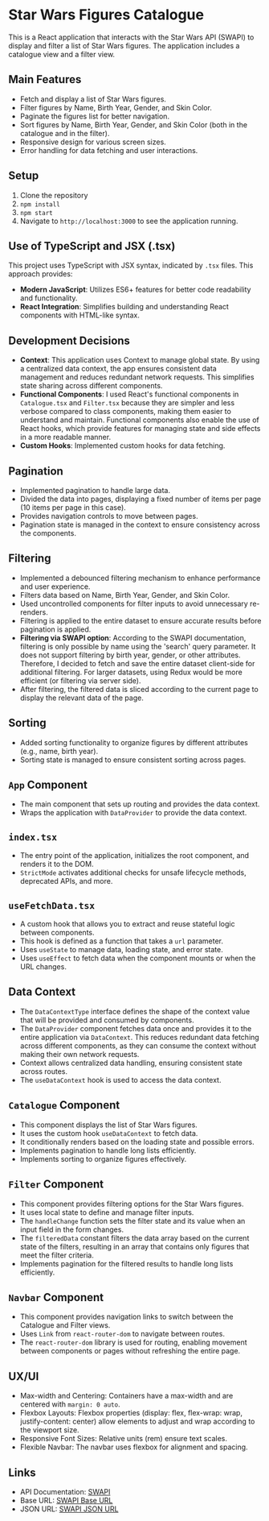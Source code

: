 # Star Wars Figures Catalogue

This is a React application that interacts with the Star Wars API (SWAPI) to display and filter a list of Star Wars figures. The application includes a catalogue view and a filter view.

## Main Features
- Fetch and display a list of Star Wars figures.
- Filter figures by Name, Birth Year, Gender, and Skin Color.
- Paginate the figures list for better navigation.
- Sort figures by Name, Birth Year, Gender, and Skin Color (both in the catalogue and in the filter).
- Responsive design for various screen sizes.
- Error handling for data fetching and user interactions.

## Setup
1. Clone the repository
2. `npm install`
3. `npm start`
4. Navigate to `http://localhost:3000` to see the application running.

## Use of TypeScript and JSX (.tsx)
This project uses TypeScript with JSX syntax, indicated by `.tsx` files. This approach provides:
- **Modern JavaScript**: Utilizes ES6+ features for better code readability and functionality.
- **React Integration**: Simplifies building and understanding React components with HTML-like syntax.

## Development Decisions
- **Context**: This application uses Context to manage global state. By using a centralized data context, the app ensures consistent data management and reduces redundant network requests. This simplifies state sharing across different components.
- **Functional Components**: I used React's functional components in `Catalogue.tsx` and `Filter.tsx` because they are simpler and less verbose compared to class components, making them easier to understand and maintain. Functional components also enable the use of React hooks, which provide features for managing state and side effects in a more readable manner.
- **Custom Hooks**: Implemented custom hooks for data fetching.

## Pagination
- Implemented pagination to handle large data.
- Divided the data into pages, displaying a fixed number of items per page (10 items per page in this case).
- Provides navigation controls to move between pages.
- Pagination state is managed in the context to ensure consistency across the components.

## Filtering
- Implemented a debounced filtering mechanism to enhance performance and user experience.
- Filters data based on Name, Birth Year, Gender, and Skin Color.
- Used uncontrolled components for filter inputs to avoid unnecessary re-renders.
- Filtering is applied to the entire dataset to ensure accurate results before pagination is applied.
- **Filtering via SWAPI option**: According to the SWAPI documentation, filtering is only possible by name using the 'search' query parameter. It does not support filtering by birth year, gender, or other attributes. Therefore, I decided to fetch and save the entire dataset client-side for additional filtering. For larger datasets, using Redux would be more efficient (or filtering via server side).
- After filtering, the filtered data is sliced according to the current page to display the relevant data of the page.

## Sorting
- Added sorting functionality to organize figures by different attributes (e.g., name, birth year).
- Sorting state is managed to ensure consistent sorting across pages.

## `App` Component
- The main component that sets up routing and provides the data context.
- Wraps the application with `DataProvider` to provide the data context.

## `index.tsx`
- The entry point of the application, initializes the root component, and renders it to the DOM.
- `StrictMode` activates additional checks for unsafe lifecycle methods, deprecated APIs, and more.

## `useFetchData.tsx`
- A custom hook that allows you to extract and reuse stateful logic between components.
- This hook is defined as a function that takes a `url` parameter.
- Uses `useState` to manage data, loading state, and error state.
- Uses `useEffect` to fetch data when the component mounts or when the URL changes.

## Data Context
- The `DataContextType` interface defines the shape of the context value that will be provided and consumed by components.
- The `DataProvider` component fetches data once and provides it to the entire application via `DataContext`. This reduces redundant data fetching across different components, as they can consume the context without making their own network requests.
- Context allows centralized data handling, ensuring consistent state across routes.
- The `useDataContext` hook is used to access the data context.

## `Catalogue` Component
- This component displays the list of Star Wars figures.
- It uses the custom hook `useDataContext` to fetch data.
- It conditionally renders based on the loading state and possible errors.
- Implements pagination to handle long lists efficiently.
- Implements sorting to organize figures effectively.

## `Filter` Component
- This component provides filtering options for the Star Wars figures.
- It uses local state to define and manage filter inputs.
- The `handleChange` function sets the filter state and its value when an input field in the form changes.
- The `filteredData` constant filters the data array based on the current state of the filters, resulting in an array that contains only figures that meet the filter criteria.
- Implements pagination for the filtered results to handle long lists efficiently.

## `Navbar` Component
- This component provides navigation links to switch between the Catalogue and Filter views.
- Uses `Link` from `react-router-dom` to navigate between routes.
- The `react-router-dom` library is used for routing, enabling movement between components or pages without refreshing the entire page.

## UX/UI
- Max-width and Centering: Containers have a max-width and are centered with `margin: 0 auto`.
- Flexbox Layouts: Flexbox properties (display: flex, flex-wrap: wrap, justify-content: center) allow elements to adjust and wrap according to the viewport size.
- Responsive Font Sizes: Relative units (rem) ensure text scales.
- Flexible Navbar: The navbar uses flexbox for alignment and spacing.

## Links
- API Documentation: [SWAPI](https://swapi.dev/documentation)
- Base URL: [SWAPI Base URL](https://swapi.dev/api/people/)
- JSON URL: [SWAPI JSON URL](https://swapi.dev/api/people/?format=json)

